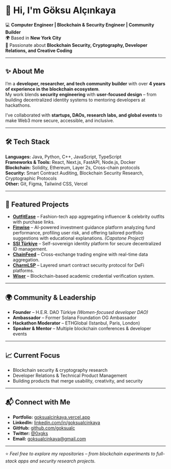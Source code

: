 # 👋 Hi, I'm Göksu Alçınkaya  

💻 **Computer Engineer | Blockchain & Security Engineer | Community Builder**  
🌍 Based in **New York City**  
🚀 Passionate about **Blockchain Security, Cryptography, Developer Relations, and Creative Coding**  

---

## ✨ About Me
I’m a **developer, researcher, and tech community builder** with over **4 years of experience in the blockchain ecosystem**.  
My work blends **security engineering** with **user-focused design** – from building decentralized identity systems to mentoring developers at hackathons.  

I’ve collaborated with **startups, DAOs, research labs, and global events** to make Web3 more secure, accessible, and inclusive.  

---

## 🛠 Tech Stack
**Languages:** Java, Python, C++, JavaScript, TypeScript  
**Frameworks & Tools:** React, Next.js, FastAPI, Node.js, Docker  
**Blockchain:** Solidity, Ethereum, Layer 2s, Cross-chain protocols  
**Security:** Smart Contract Auditing, Blockchain Security Research, Cryptographic Protocols  
**Other:** Git, Figma, Tailwind CSS, Vercel

---

## 🚀 Featured Projects
- **[OutfitEase](#)** – Fashion-tech app aggregating influencer & celebrity outfits with purchase links.  
- **[Finwise](#)** – AI-powered investment guidance platform analyzing fund performance, profiling user risk, and offering tailored portfolio suggestions with educational explanations. *(Capstone Project)*  
- **[SSI Türkiye](#)** – Self-sovereign identity platform for secure decentralized ID management.  
- **[ChainFeed](#)** – Cross-exchange trading engine with real-time data aggregation.  
- **[CharmLSP](#)** – Layered smart contract security protocol for DeFi platforms.  
- **[Wiser](#)** – Blockchain-based academic credential verification system.

---

## 🌍 Community & Leadership
- **Founder** – H.E.R. DAO Türkiye *(Women-focused developer DAO)*  
- **Ambassador** – Former Solana Foundation OG Ambassador  
- **Hackathon Moderator** – ETHGlobal (Istanbul, Paris, London)  
- **Speaker & Mentor** – Multiple blockchain conferences & developer events

---

## 📈 Current Focus
- Blockchain security & cryptography research  
- Developer Relations & Technical Product Management  
- Building products that merge usability, creativity, and security

---

## 📬 Connect with Me
- **Portfolio:** [goksualcinkaya.vercel.app](https://goksualcinkaya.vercel.app)  
- **LinkedIn:** [linkedin.com/in/goksualcinkaya](https://linkedin.com/in/goksualcinkaya)  
- **GitHub:** [github.com/goksualc](https://github.com/goksualc)  
- **Twitter:** [@0xgks](https://twitter.com/0xgks)  
- **Email:** goksualcinkaya@gmail.com  

---

⭐ *Feel free to explore my repositories – from blockchain experiments to full-stack apps and security research projects.*
